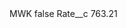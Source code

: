<?xml version="1.0" encoding="UTF-8"?>
<CustomMetadata xmlns="http://soap.sforce.com/2006/04/metadata" xmlns:xsi="http://www.w3.org/2001/XMLSchema-instance" xmlns:xsd="http://www.w3.org/2001/XMLSchema">
    <label>MWK</label>
    <protected>false</protected>
    <values>
        <field>Rate__c</field>
        <value xsi:type="xsd:double">763.21</value>
    </values>
</CustomMetadata>
